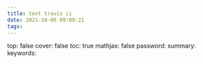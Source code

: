 ```yaml
---
title: text travis ci
date: 2021-10-06 09:09:21
tags:
---
```

top: false 
cover: false 
toc: true 
mathjax: false 
password: 
summary: 
keywords: